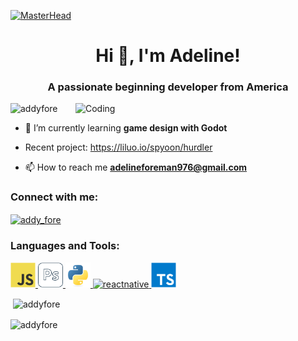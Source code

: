 [![MasterHead](https://64.media.tumblr.com/c5543874b9cbe98da1d20945a45e989b/tumblr_o5a5r9Z9O71tvppquo1_r1_1280.gifv)](https://addyfore.io)
<h1 align="center">Hi 👋, I'm Adeline!</h1>
<h3 align="center">A passionate beginning developer from America</h3>
<img align="right" alt="Coding" width="400" src="https://i.gifer.com/7RS5.gif">

<p align="left"> <img src="https://komarev.com/ghpvc/?username=addyfore&label=Profile%20views&color=0e75b6&style=flat" alt="addyfore" /> </p>

- 🌱 I’m currently learning **game design with Godot**
- Recent project: https://liluo.io/spyoon/hurdler

- 📫 How to reach me **adelineforeman976@gmail.com**

<h3 align="left">Connect with me:</h3>
<p align="left">
<a href="https://instagram.com/addy_fore" target="blank"><img align="center" src="https://raw.githubusercontent.com/rahuldkjain/github-profile-readme-generator/master/src/images/icons/Social/instagram.svg" alt="addy_fore" height="30" width="40" /></a>
</p>

<h3 align="left">Languages and Tools:</h3>
<p align="left"> <a href="https://developer.mozilla.org/en-US/docs/Web/JavaScript" target="_blank" rel="noreferrer"> <img src="https://raw.githubusercontent.com/devicons/devicon/master/icons/javascript/javascript-original.svg" alt="javascript" width="40" height="40"/> </a> <a href="https://www.photoshop.com/en" target="_blank" rel="noreferrer"> <img src="https://raw.githubusercontent.com/devicons/devicon/master/icons/photoshop/photoshop-line.svg" alt="photoshop" width="40" height="40"/> </a> <a href="https://www.python.org" target="_blank" rel="noreferrer"> <img src="https://raw.githubusercontent.com/devicons/devicon/master/icons/python/python-original.svg" alt="python" width="40" height="40"/> </a> <a href="https://reactnative.dev/" target="_blank" rel="noreferrer"> <img src="https://reactnative.dev/img/header_logo.svg" alt="reactnative" width="40" height="40"/> </a> <a href="https://www.typescriptlang.org/" target="_blank" rel="noreferrer"> <img src="https://raw.githubusercontent.com/devicons/devicon/master/icons/typescript/typescript-original.svg" alt="typescript" width="40" height="40"/> </a> </p>

<p>&nbsp;<img align="center" src="https://github-readme-stats.vercel.app/api?username=addyfore&show_icons=true&locale=en" alt="addyfore" /></p>

<p><img align="center" src="https://github-readme-streak-stats.herokuapp.com/?user=addyfore&" alt="addyfore" /></p>
